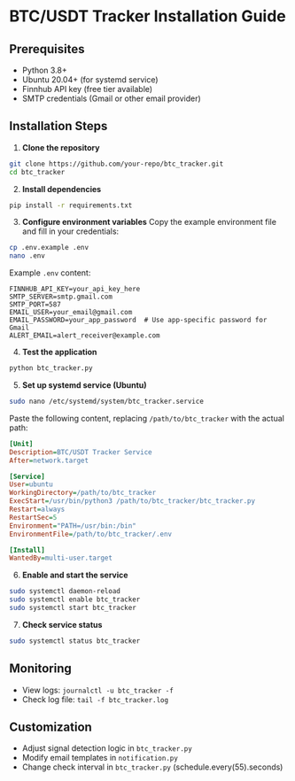 # BTC/USDT Tracker Installation Guide

## Prerequisites
- Python 3.8+
- Ubuntu 20.04+ (for systemd service)
- Finnhub API key (free tier available)
- SMTP credentials (Gmail or other email provider)

## Installation Steps

1. **Clone the repository**
```bash
git clone https://github.com/your-repo/btc_tracker.git
cd btc_tracker
```

2. **Install dependencies**
```bash
pip install -r requirements.txt
```

3. **Configure environment variables**
Copy the example environment file and fill in your credentials:
```bash
cp .env.example .env
nano .env
```

Example `.env` content:
```
FINNHUB_API_KEY=your_api_key_here
SMTP_SERVER=smtp.gmail.com
SMTP_PORT=587
EMAIL_USER=your_email@gmail.com
EMAIL_PASSWORD=your_app_password  # Use app-specific password for Gmail
ALERT_EMAIL=alert_receiver@example.com
```

4. **Test the application**
```bash
python btc_tracker.py
```

5. **Set up systemd service (Ubuntu)**
```bash
sudo nano /etc/systemd/system/btc_tracker.service
```

Paste the following content, replacing `/path/to/btc_tracker` with the actual path:
```ini
[Unit]
Description=BTC/USDT Tracker Service
After=network.target

[Service]
User=ubuntu
WorkingDirectory=/path/to/btc_tracker
ExecStart=/usr/bin/python3 /path/to/btc_tracker/btc_tracker.py
Restart=always
RestartSec=5
Environment="PATH=/usr/bin:/bin"
EnvironmentFile=/path/to/btc_tracker/.env

[Install]
WantedBy=multi-user.target
```

6. **Enable and start the service**
```bash
sudo systemctl daemon-reload
sudo systemctl enable btc_tracker
sudo systemctl start btc_tracker
```

7. **Check service status**
```bash
sudo systemctl status btc_tracker
```

## Monitoring
- View logs: `journalctl -u btc_tracker -f`
- Check log file: `tail -f btc_tracker.log`

## Customization
- Adjust signal detection logic in `btc_tracker.py`
- Modify email templates in `notification.py`
- Change check interval in `btc_tracker.py` (schedule.every(55).seconds)
